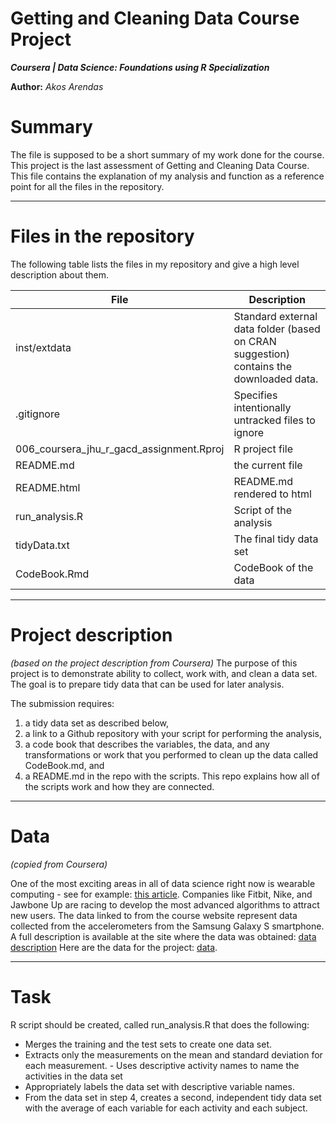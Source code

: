 Getting and Cleaning Data Course Project
==============
***Coursera | Data Science: Foundations using R Specialization***

**Author:** *Akos Arendas*

# Summary
The file is supposed to be a short summary of my work done for the course. This project is the last assessment of Getting and Cleaning Data Course. This file contains the explanation of my analysis and function as a reference point for all the files in the repository.

---


# Files in the repository
The following table lists the files in my repository and give a high level description about them.

| File | Description |
| ----------- | ----------- |
| inst/extdata | Standard external data folder (based on CRAN suggestion) contains the downloaded data. |
| .gitignore | Specifies intentionally untracked files to ignore |
| 006_coursera_jhu_r_gacd_assignment.Rproj | R project file |
| README.md | the current file |
| README.html | README.md rendered to html |
| run_analysis.R | Script of the analysis |
| tidyData.txt | The final tidy data set |
| CodeBook.Rmd | CodeBook of the data |
---

# Project description 
*(based on the project description from Coursera)*
The purpose of this project is to demonstrate ability to collect, work with, and clean a data set. The goal is to prepare tidy data that can be used for later analysis. 

The submission requires: 
1. a tidy data set as described below, 
2. a link to a Github repository with your script for performing the analysis, 
3. a code book that describes the variables, the data, and any transformations or work that you performed to clean up the data called CodeBook.md, and
4. a README.md in the repo with the scripts. 
This repo explains how all of the scripts work and how they are connected.
---

# Data 
*(copied from Coursera)*

One of the most exciting areas in all of data science right now is wearable computing - see for example: [this article](http://www.insideactivitytracking.com/data-science-activity-tracking-and-the-battle-for-the-worlds-top-sports-brand/). Companies like Fitbit, Nike, and Jawbone Up are racing to develop the most advanced algorithms to attract new users. The data linked to from the course website represent data collected from the accelerometers from the Samsung Galaxy S smartphone. A full description is available at the site where the data was obtained: [data description](http://archive.ics.uci.edu/ml/datasets/Human+Activity+Recognition+Using+Smartphones)
Here are the data for the project:  [data](https://d396qusza40orc.cloudfront.net/getdata%2Fprojectfiles%2FUCI%20HAR%20Dataset.zip).

---

# Task
R script should be created, called run_analysis.R that does the following:

- Merges the training and the test sets to create one data set.
- Extracts only the measurements on the mean and standard deviation for each measurement. - Uses descriptive activity names to name the activities in the data set
- Appropriately labels the data set with descriptive variable names. 
- From the data set in step 4, creates a second, independent tidy data set with the average of each variable for each activity and each subject.
